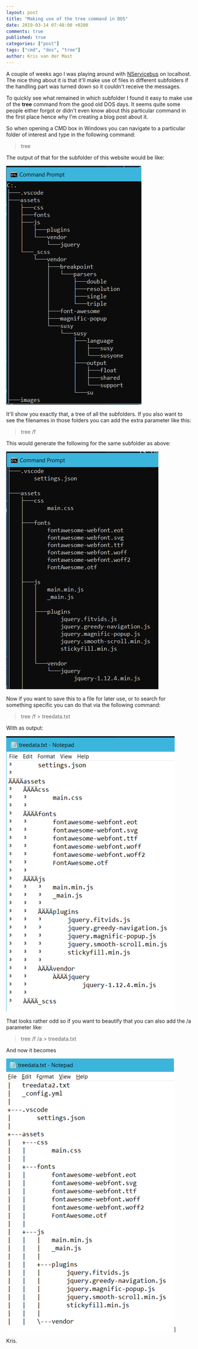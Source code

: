 ```yaml
---
layout: post
title: "Making use of the tree command in DOS"
date: 2019-03-14 07:48:00 +0200
comments: true
published: true
categories: ["post"]
tags: ["cmd", "dos", "tree"]
author: Kris van der Mast
---
```

A couple of weeks ago I was playing around with [NServicebus]() on localhost. The nice thing about it is that it'll make use of files in different subfolders if the handling part was turned down so it couldn't receive the messages.

To quickly see what remained in which subfolder I found it easy to make use of the __tree__ command from the good old DOS days. It seems quite some people either forgot or didn't even know about this particular command in the first place hence why I'm creating a blog post about it.

So when opening a CMD box in Windows you can navigate to a particular folder of interest and type in the following command:

> tree

The output of that for the subfolder of this website would be like:

![Tree command](/images/tree.png)

It'll show you exactly that, a tree of all the subfolders. If you also want to see the filenames in those folders you can add the extra parameter like this:

> tree /f

This would generate the following for the same subfolder as above:

![Tree /f command](/images/tree-f.png)

Now if you want to save this to a file for later use, or to search for something specific you can do that via the following command:

> tree /f > treedata.txt

With as output:

![Tree /f command and save to treedata.txt file](/images/tree-f-file.png)

That looks rather odd so if you want to beautify that you can also add the /a parameter like:

> tree /f /a > treedata.txt

And now it becomes

![Tree /f /a command and save to treedata.txt file](/images/tree-f-a-file.png)]

Kris.